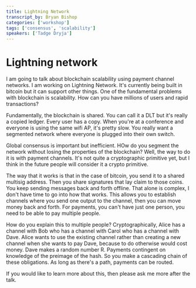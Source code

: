 ```yaml
---
title: Lightning Network
transcript_by: Bryan Bishop
categories: ['workshop']
tags: ['consensus', 'scalability']
speakers: ['Tadge Dryja']
---
```


# Lightning network

I am going to talk about blockchain scalability using payment channel networks. I am working on Lightning Network. It's currently being built in bitcoin but it can support other things. One of the fundamental problems with blockchain is scalability. How can you have millions of users and rapid transactions?

Fundamentally, the blockchain is shared. You can call it a DLT but it's really a copied ledger. Every user has a copy. When you're at a conference and everyone is using the same wifi AP, it's pretty slow. You really want a segmented network where everyone is plugged into their own switch.

Global consensus is important but inefficient. HOw do you segment the network without losing the properties of the blockchain? Well, the way to do it is with payment channels. It's not quite a cryptographic primitive yet, but I think in the future people will consider it a crypto primitive.

The way that it works is that in the case of bitcoin, you send it to a shared multisig address. Then you share signatures that lay claim to those coins. You keep sending messages back and forth offline. That alone is complex, I don't have time to go into how that works. This allows you to establish channels where you send one output to the channel, then you can move money back and forth. For payments, you can't have just one person, you need to be able to pay multiple people.

How do you explain this to multiple people? Cryptographically, Alice has a channel with Bob who has a channel with Carol who has a channel with Dave. Alice wants to use the existing channel rather than creating a new channel when she wants to pay Dave, because to do otherwise would cost money. Dave makes a random number R. Payments contingent on knowledge of the preimage of the hash. So you make a cascading chain of these obligations. As long as there's a path, payments can be routed.

If you would like to learn more about this, then please ask me more after the talk.
